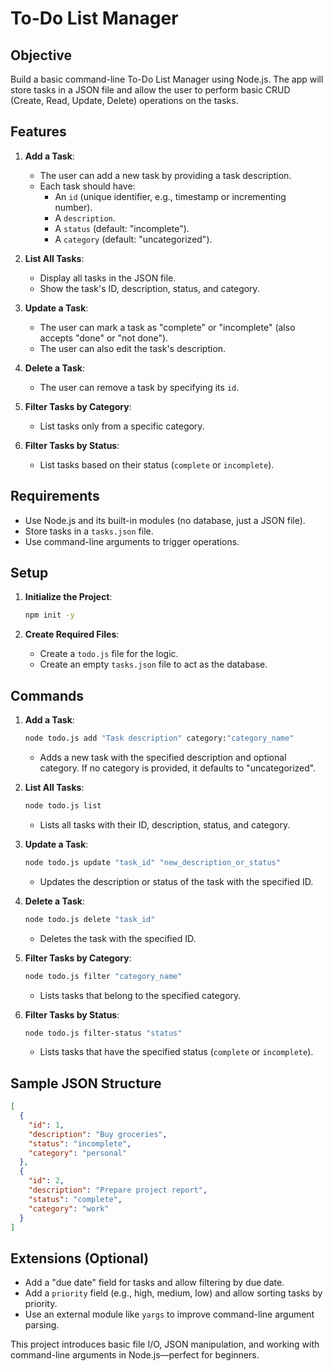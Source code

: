 # To-Do List Manager

## Objective
Build a basic command-line To-Do List Manager using Node.js. The app will store tasks in a JSON file and allow the user to perform basic CRUD (Create, Read, Update, Delete) operations on the tasks.

## Features

1. **Add a Task**:
   - The user can add a new task by providing a task description.
   - Each task should have:
     - An `id` (unique identifier, e.g., timestamp or incrementing number).
     - A `description`.
     - A `status` (default: "incomplete").
     - A `category` (default: "uncategorized").

2. **List All Tasks**:
   - Display all tasks in the JSON file.
   - Show the task's ID, description, status, and category.

3. **Update a Task**:
   - The user can mark a task as "complete" or "incomplete" (also accepts "done" or "not done").
   - The user can also edit the task's description.

4. **Delete a Task**:
   - The user can remove a task by specifying its `id`.

5. **Filter Tasks by Category**:
   - List tasks only from a specific category.

6. **Filter Tasks by Status**:
   - List tasks based on their status (`complete` or `incomplete`).

## Requirements
- Use Node.js and its built-in modules (no database, just a JSON file).
- Store tasks in a `tasks.json` file.
- Use command-line arguments to trigger operations.

## Setup

1. **Initialize the Project**:
   ```bash
   npm init -y
   ```

2. **Create Required Files**:
   - Create a `todo.js` file for the logic.
   - Create an empty `tasks.json` file to act as the database.

## Commands

1. **Add a Task**:
   ```bash
   node todo.js add "Task description" category:"category_name"
   ```
   - Adds a new task with the specified description and optional category. If no category is provided, it defaults to "uncategorized".

2. **List All Tasks**:
   ```bash
   node todo.js list
   ```
   - Lists all tasks with their ID, description, status, and category.

3. **Update a Task**:
   ```bash
   node todo.js update "task_id" "new_description_or_status"
   ```
   - Updates the description or status of the task with the specified ID.

4. **Delete a Task**:
   ```bash
   node todo.js delete "task_id"
   ```
   - Deletes the task with the specified ID.

5. **Filter Tasks by Category**:
   ```bash
   node todo.js filter "category_name"
   ```
   - Lists tasks that belong to the specified category.

6. **Filter Tasks by Status**:
   ```bash
   node todo.js filter-status "status"
   ```
   - Lists tasks that have the specified status (`complete` or `incomplete`).

## Sample JSON Structure
```json
[
  {
    "id": 1,
    "description": "Buy groceries",
    "status": "incomplete",
    "category": "personal"
  },
  {
    "id": 2,
    "description": "Prepare project report",
    "status": "complete",
    "category": "work"
  }
]
```

## Extensions (Optional)
- Add a "due date" field for tasks and allow filtering by due date.
- Add a `priority` field (e.g., high, medium, low) and allow sorting tasks by priority.
- Use an external module like `yargs` to improve command-line argument parsing.

This project introduces basic file I/O, JSON manipulation, and working with command-line arguments in Node.js—perfect for beginners.
